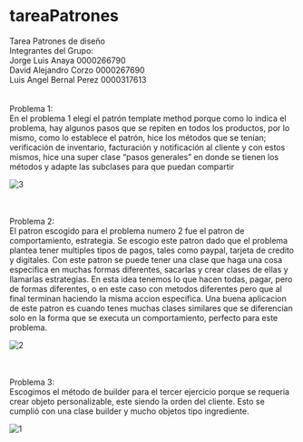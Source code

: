# tareaPatrones
Tarea Patrones de diseño <br />
Integrantes del Grupo: <br />
Jorge Luis Anaya 0000266790 <br />
David Alejandro Corzo 0000267690  <br />
Luis Angel Bernal Perez 0000317613 <br />
<br />
<br />
Problema 1: <br />
En el problema 1 elegí el patrón template method porque como lo indica el problema, hay algunos pasos que se repiten en todos los productos, por lo mismo, como lo establece el patrón, hice los métodos que se tenían; verificación de inventario,  facturación y notificación al cliente y con estos mismos, hice una super clase “pasos generales” en donde se tienen los métodos y adapte las subclases para que puedan compartir

![3](https://github.com/janayajoo/tareaPatrones/assets/35385564/d0747981-cc79-4312-a0f5-98f725026d4b)


<br />
<br />
Problema 2: <br />
El patron escogido para el problema numero 2 fue el patron de comportamiento, estrategia.
Se escogio este patron dado que el problema plantea tener multiples tipos de pagos, tales como paypal, tarjeta de credito y digitales.
Con este patron se puede tener una clase que haga una cosa especifica en muchas formas diferentes, sacarlas y crear clases de ellas y 
llamarlas estrategias. En esta idea tenemos lo que hacen todas, pagar, pero de formas diferentes, o en este caso con metodos diferentes pero que
al final terminan haciendo la misma accion especifica. Una buena aplicacion de este patron es cuando tenes muchas clases similares que se diferencian 
solo en la forma que se executa un comportamiento, perfecto para este problema.

![2](https://github.com/janayajoo/tareaPatrones/assets/35385564/e683dc89-08e5-47c3-a69b-27a79d893f8b)


<br />
<br />
Problema 3: <br />
Escogimos el método de builder para el tercer ejercicio porque se requeria crear objeto personalizable, este siendo la orden del cliente. Esto se cumplió con una clase builder y mucho objetos tipo ingrediente.

![1](https://github.com/janayajoo/tareaPatrones/assets/35385564/68a22268-93fe-4843-b3ec-535e2b5410e4)


